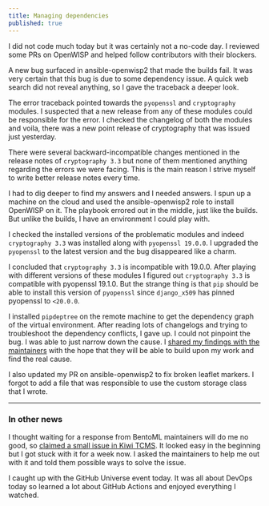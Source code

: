 ```yaml
---
title: Managing dependencies
published: true
---
```


I did not code much today but it was certainly not a no-code day. I reviewed
some PRs on OpenWISP and helped follow contributors with their blockers.

A new bug surfaced in ansible-openwisp2 that made the builds fail. It was very
certain that this bug is due to some dependency issue. A quick web search did
not reveal anything, so I gave the traceback a deeper look.

The error traceback pointed towards the `pyopenssl` and `cryptography` modules.
I suspected that a new release from any of these modules could be responsible
for the error. I checked the changelog of both the modules and voila, there
was a new point release of cryptography that was issued just yesterday.

There were several backward-incompatible changes mentioned in the release notes
of `cryptography 3.3` but none of them mentioned anything regarding the errors
we were facing. This is the main reason I strive myself to write better
release notes every time.

I had to dig deeper to find my answers and I needed answers. I spun up a
machine on the cloud and used the ansible-openwisp2 role to install OpenWISP on
it. The playbook errored out in the middle, just like the builds. But unlike
the builds, I have an environment I could play with.

I checked the installed versions of the problematic modules and indeed
`cryptography 3.3` was installed along with `pyopenssl 19.0.0`. I upgraded the
`pyopenssl` to the latest version and the bug disappeared like a charm.

I concluded that `cryptography 3.3` is incompatible with 19.0.0. After playing
with different versions of these modules I figured out `cryptography 3.3` is
compatible with pyopenssl 19.1.0. But the strange thing is that `pip` should be
able to install this version of `pyopenssl` since `django_x509` has pinned
pyopenssl to `<20.0.0`.

I installed `pipdeptree` on the remote machine to get the dependency graph of
the virtual environment. After reading lots of changelogs and trying to
troubleshoot the dependency conflicts, I gave up. I could not pinpoint the bug.
I was able to just narrow down the cause. I [shared my findings with the
maintainers](https://github.com/openwisp/ansible-openwisp2/pull/223#issuecomment-741607991)
with the hope that they will be able to build upon my work and find the real
cause.

I also updated my PR on ansible-openwisp2 to fix broken leaflet markers. I
forgot to add a file that was responsible to use the custom storage class that
I wrote.

-----------------

### In other news

I thought waiting for a response from BentoML maintainers will do me no good,
so [claimed a small issue in Kiwi TCMS](https://github.com/kiwitcms/Kiwi/issues/1611).
It looked easy in the beginning but I got stuck with it for a week now. I asked
the maintainers to help me out with it and told them possible ways to solve the
issue.

I caught up with the GitHub Universe event today. It was all about DevOps today
so learned a lot about GitHub Actions and enjoyed everything I watched.
